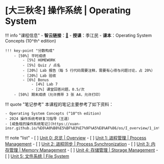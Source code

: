 # [大三秋冬] 操作系统 | Operating System

!!! info "课程信息"
	- **智云链接**：[🔗](https://classroom.zju.edu.cn/coursedetail?course_id=54447&tenant_code=112)
	- **授课**：季江民
	- **课本**：Operating System Concepts (10^th^ edition)

    !!! key-point "分数构成"
        - [50%] 平时成绩
            - [5%] HOMEWORK
            - [5%] Quiz / 点名
            - [20%] Lab 报告（每 5 行代码需要注释，需要有心得与问题讨论，占 20%）
            - [20%] Lab 验收
            - [6%] Bonus
                - [4%] Lab 7
                - [2%] 课堂回答问题，0.5/次
        - [50%] 期末成绩（允许携带 3 张 A4，允许打印）

!!! quote "笔记参考"
    本课程的笔记主要参考了如下资料：

    - Operating System Concepts (^10^th edition)
    - 2024 操作系统考研复习指导（王道）
    - [咸鱼暄的操作系统笔记](https://xuan-insr.github.io/%E6%A0%B8%E5%BF%83%E7%9F%A5%E8%AF%86/os/I_overview/1_intro/)

!!! note "list"
    - [ ] [Unit 0: 总览 | Overview](Unit0.md)
    - [ ] [Unit 1: 进程管理 | Process Management](Unit1.md)
    - [ ] [Unit 2: 进程同步 | Process Synchronization](Unit2.md)
    - [ ] [Unit 3: 内存管理 | Memory Management](Unit3.md)
    - [ ] [Unit 4: 存储管理 | Storage Management](Unit4.md)
    - [ ] [Unit 5: 文件系统 | File System](Unit5.md)
